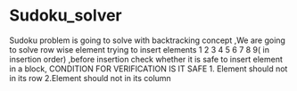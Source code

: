# Sudoku_solver
Sudoku problem is going to solve with backtracking concept ,We are going to solve row wise element trying to insert elements 1 2 3 4 5 6 7 8 9( in insertion order) ,before insertion check whether it is safe to insert element in a block, CONDITION FOR VERIFICATION IS IT SAFE  1. Element should not in its row 2.Element should not in its column 
